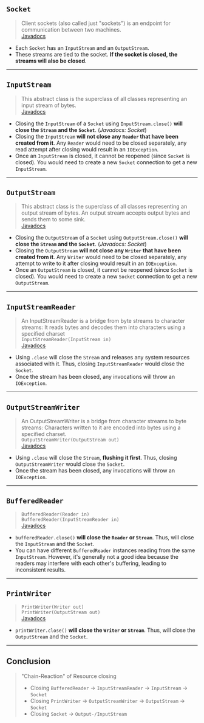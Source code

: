 ## `Socket`
> Client sockets (also called just "sockets") is an endpoint for communication between two machines.
> <br>
> [Javadocs](https://docs.oracle.com/javase/8/docs/api/java/net/Socket.html)

- Each `Socket` has an `InputStream` and an `OutputStream`. 
- These streams are tied to the socket. **If the socket is closed, the streams will also be closed**.

-------------------------

## `InputStream`
> This abstract class is the superclass of all classes representing an input stream of bytes.
> <br>
> [Javadocs](https://docs.oracle.com/javase/8/docs/api/java/io/InputStream.html)

- Closing the `InputStream` of a `Socket` using `InputStream.close()` **will close the `Stream` and the `Socket`**. (_Javadocs: Socket_)
- Closing the `InputStream` **will not close any `Reader` that have been created from it**. Any `Reader` would need to be closed separately, any read attempt after closing would result in an `IOException`.
- Once an `InputStream` is closed, it cannot be reopened (since `Socket` is closed). You would need to create a new `Socket` connection to get a new `InputStream`.

-------------------------

## `OutputStream`
> This abstract class is the superclass of all classes representing an output stream of bytes. An output stream accepts output bytes and sends them to some sink.
> <br>
> [Javadocs](https://docs.oracle.com/javase/8/docs/api/java/io/OutputStream.html)

- Closing the `OutputStream` of a `Socket` using `OutputStream.close()` **will close the `Stream` and the `Socket`**. (_Javadocs: Socket_)
- Closing the `OutputStream` **will not close any `Writer` that have been created from it**. Any `Writer` would need to be closed separately, any attempt to write to it after closing would result in an `IOException`.
- Once an `OutputStream` is closed, it cannot be reopened (since `Socket` is closed). You would need to create a new `Socket` connection to get a new `OutputStream`.

-------------------------

## `InputStreamReader`
> An InputStreamReader is a bridge from byte streams to character streams: It reads bytes and decodes them into characters using a specified charset
> <br>
> `InputStreamReader(InputStream in)`
> <br>
> [Javadocs](https://docs.oracle.com/javase/8/docs/api/java/io/InputStreamReader.html)

- Using `.close` will close the `Stream` and releases any system resources associated with it. Thus, closing `InputStreamReader` would close the `Socket`.
- Once the stream has been closed, any invocations will throw an `IOException`.

-------------------------

## `OutputStreamWriter`
> An OutputStreamWriter is a bridge from character streams to byte streams: Characters written to it are encoded into bytes using a specified charset.
> <br>
> `OutputStreamWriter(OutputStream out)`
> <br>
> [Javadocs](https://docs.oracle.com/javase/8/docs/api/java/io/OutputStreamWriter.html)

- Using `.close` will close the `Stream`, **flushing it first**. Thus, closing `OutputStreamWriter` would close the `Socket`.
- Once the stream has been closed, any invocations will throw an `IOException`.

-------------------------

## `BufferedReader`
> `BufferedReader(Reader in)`
> <br>
> `BufferedReader(InputStreamReader in)`
> <br>
> [Javadocs](https://docs.oracle.com/javase/8/docs/api/java/io/BufferedReader.html)

- `bufferedReader.close()` **will close the `Reader` or `Stream`**. Thus, will close the `InputStream` and the `Socket`.
- You can have different `BufferedReader` instances reading from the same `InputStream`. However, it's generally not a good idea because the readers may interfere with each other's buffering, leading to inconsistent results.

-------------------------

## `PrintWriter`
> `PrintWriter(Writer out)`
> <br>
> `PrintWriter(OutputStream out)`
> <br>
> [Javadocs](https://docs.oracle.com/javase/8/docs/api/java/io/PrintWriter.html)

- `printWriter.close()` **will close the `Writer` or `Stream`**. Thus, will close the `OutputStream` and the `Socket`.

-------------------------

## Conclusion

> "Chain-Reaction" of Resource closing
> - Closing `BufferedReader` -> `InputStreamReader` -> `InputStream` -> `Socket`
> - Closing `PrintWriter` -> `OutputStreamWriter` -> `OutputStream` -> `Socket`
> - Closing `Socket` -> `Output-/InputStream`
